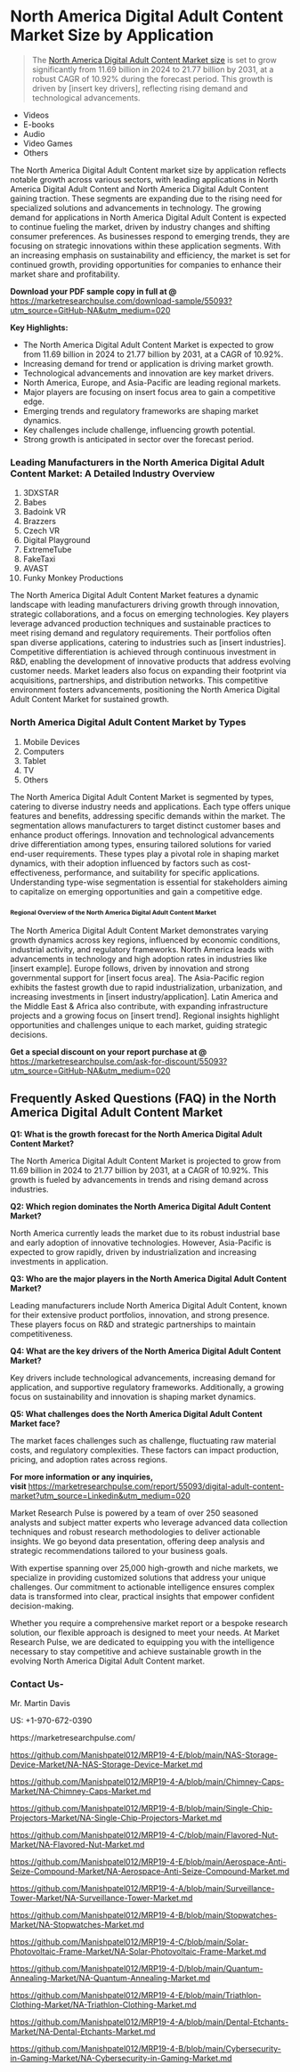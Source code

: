 <h1>North America Digital Adult Content Market&nbsp;Size by Application</h1><blockquote><p>The <a href="https://marketresearchpulse.com/download-sample/55093?utm_source=GitHub-NA&amp;utm_medium=020">North America Digital Adult Content Market size</a> is set to grow significantly from 11.69 billion in 2024 to 21.77 billion by 2031, at a robust CAGR of 10.92% during the forecast period. This growth is driven by [insert key drivers], reflecting rising demand and technological advancements.</p></blockquote><ul><li>Videos<li> E-books<li> Audio<li> Video Games<li> Others</li></ul><p>The North America Digital Adult Content market size by application reflects notable growth across various sectors, with leading applications in North America Digital Adult Content and North America Digital Adult Content gaining traction. These segments are expanding due to the rising need for specialized solutions and advancements in technology. The growing demand for applications in North America Digital Adult Content is expected to continue fueling the market, driven by industry changes and shifting consumer preferences. As businesses respond to emerging trends, they are focusing on strategic innovations within these application segments. With an increasing emphasis on sustainability and efficiency, the market is set for continued growth, providing opportunities for companies to enhance their market share and profitability.</p><p><strong>Download your PDF sample copy in full at @ </strong><a href="https://marketresearchpulse.com/download-sample/55093?utm_source=GitHub-NA&amp;utm_medium=020">https://marketresearchpulse.com/download-sample/55093?utm_source=GitHub-NA&amp;utm_medium=020</a></p><p><strong>Key Highlights: </strong></p><ul><li>The North America Digital Adult Content Market is expected to grow from 11.69 billion in 2024 to 21.77 billion by 2031, at a CAGR of 10.92%.</li><li>Increasing demand for trend or application is driving market growth.</li><li>Technological advancements and innovation are key market drivers.</li><li>North America, Europe, and Asia-Pacific are leading regional markets.</li><li>Major players are focusing on insert focus area to gain a competitive edge.</li><li>Emerging trends and regulatory frameworks are shaping market dynamics.</li><li>Key challenges include challenge, influencing growth potential.</li><li>Strong growth is anticipated in sector over the forecast period.</li></ul><h3>Leading Manufacturers in the North America Digital Adult Content Market: A Detailed Industry Overview</h3><ol><li>3DXSTAR</li><li>Babes</li><li>Badoink VR</li><li>Brazzers</li><li>Czech VR</li><li>Digital Playground</li><li>ExtremeTube</li><li>FakeTaxi</li><li>AVAST</li><li>Funky Monkey Productions</li></ol><div class="flex max-w-full flex-col flex-grow"><div class="min-h-8 text-message flex w-full flex-col items-end gap-2 whitespace-normal break-words [.text-message+&amp;]:mt-5" dir="auto" data-message-author-role="assistant" data-message-id="fd8432e4-4910-450d-b182-61b7bfb0a01f" data-message-model-slug="gpt-4o"><div class="flex w-full flex-col gap-1 empty:hidden first:pt-[3px]"><div class="markdown prose w-full break-words dark:prose-invert light"><p>The North America Digital Adult Content Market features a dynamic landscape with leading manufacturers driving growth through innovation, strategic collaborations, and a focus on emerging technologies. Key players leverage advanced production techniques and sustainable practices to meet rising demand and regulatory requirements. Their portfolios often span diverse applications, catering to industries such as [insert industries]. Competitive differentiation is achieved through continuous investment in R&amp;D, enabling the development of innovative products that address evolving customer needs. Market leaders also focus on expanding their footprint via acquisitions, partnerships, and distribution networks. This competitive environment fosters advancements, positioning the North America Digital Adult Content Market for sustained growth.</p></div></div></div></div><h3>North America Digital Adult Content Market by Types</h3><ol><li>Mobile Devices<li> Computers<li> Tablet<li> TV<li> Others</li></ol><div class="flex max-w-full flex-col flex-grow"><div class="min-h-8 text-message flex w-full flex-col items-end gap-2 whitespace-normal break-words [.text-message+&amp;]:mt-5" dir="auto" data-message-author-role="assistant" data-message-id="084470be-0bb7-4664-bddf-5156b4f41249" data-message-model-slug="gpt-4o-mini"><div class="flex w-full flex-col gap-1 empty:hidden first:pt-[3px]"><div class="markdown prose w-full break-words dark:prose-invert light"><p>The North America Digital Adult Content Market is segmented by types, catering to diverse industry needs and applications. Each type offers unique features and benefits, addressing specific demands within the market. The segmentation allows manufacturers to target distinct customer bases and enhance product offerings. Innovation and technological advancements drive differentiation among types, ensuring tailored solutions for varied end-user requirements. These types play a pivotal role in shaping market dynamics, with their adoption influenced by factors such as cost-effectiveness, performance, and suitability for specific applications. Understanding type-wise segmentation is essential for stakeholders aiming to capitalize on emerging opportunities and gain a competitive edge.</p></div></div></div></div><h3><span style="font-size: 11px;">Regional Overview of the North America Digital Adult Content Market</span></h3><div class="flex max-w-full flex-col flex-grow"><div class="min-h-8 text-message flex w-full flex-col items-end gap-2 whitespace-normal break-words [.text-message+&amp;]:mt-5" dir="auto" data-message-author-role="assistant" data-message-id="e9038762-ce64-4e30-91c9-9bd413514231" data-message-model-slug="gpt-4o-mini"><div class="flex w-full flex-col gap-1 empty:hidden first:pt-[3px]"><div class="markdown prose w-full break-words dark:prose-invert light"><p>The North America Digital Adult Content Market demonstrates varying growth dynamics across key regions, influenced by economic conditions, industrial activity, and regulatory frameworks. North America leads with advancements in technology and high adoption rates in industries like [insert example]. Europe follows, driven by innovation and strong governmental support for [insert focus area]. The Asia-Pacific region exhibits the fastest growth due to rapid industrialization, urbanization, and increasing investments in [insert industry/application]. Latin America and the Middle East &amp; Africa also contribute, with expanding infrastructure projects and a growing focus on [insert trend]. Regional insights highlight opportunities and challenges unique to each market, guiding strategic decisions.</p></div></div></div></div><p><strong>Get a special discount on your report purchase at @ </strong><a href="https://marketresearchpulse.com/ask-for-discount/55093?utm_source=GitHub-NA&amp;utm_medium=020">https://marketresearchpulse.com/ask-for-discount/55093?utm_source=GitHub-NA&amp;utm_medium=020</a></p><h2>Frequently Asked Questions (FAQ) in the North America Digital Adult Content Market</h2><p><strong>Q1: What is the growth forecast for the North America Digital Adult Content Market?</strong></p><p>The North America Digital Adult Content Market is projected to grow from 11.69 billion in 2024 to 21.77 billion by 2031, at a CAGR of 10.92%. This growth is fueled by advancements in trends and rising demand across industries.</p><p><strong>Q2: Which region dominates the North America Digital Adult Content Market?</strong></p><p>North America currently leads the market due to its robust industrial base and early adoption of innovative technologies. However, Asia-Pacific is expected to grow rapidly, driven by industrialization and increasing investments in application.</p><p><strong>Q3: Who are the major players in the North America Digital Adult Content Market?</strong></p><p>Leading manufacturers include North America Digital Adult Content, known for their extensive product portfolios, innovation, and strong presence. These players focus on R&amp;D and strategic partnerships to maintain competitiveness.</p><p><strong>Q4: What are the key drivers of the North America Digital Adult Content Market?</strong></p><p>Key drivers include technological advancements, increasing demand for application, and supportive regulatory frameworks. Additionally, a growing focus on sustainability and innovation is shaping market dynamics.</p><p><strong>Q5: What challenges does the North America Digital Adult Content Market face?</strong></p><p>The market faces challenges such as challenge, fluctuating raw material costs, and regulatory complexities. These factors can impact production, pricing, and adoption rates across regions.</p><p><strong>For more information or any inquiries, visit&nbsp;</strong><a href="https://marketresearchpulse.com/report/55093/digital-adult-content-market?utm_source=Linkedin&utm_medium=020">https://marketresearchpulse.com/report/55093/digital-adult-content-market?utm_source=Linkedin&utm_medium=020</a></p><p>Market Research Pulse is powered by a team of over 250 seasoned analysts and subject matter experts who leverage advanced data collection techniques and robust research methodologies to deliver actionable insights. We go beyond data presentation, offering deep analysis and strategic recommendations tailored to your business goals.</p><p>With expertise spanning over 25,000 high-growth and niche markets, we specialize in providing customized solutions that address your unique challenges. Our commitment to actionable intelligence ensures complex data is transformed into clear, practical insights that empower confident decision-making.</p><p>Whether you require a comprehensive market report or a bespoke research solution, our flexible approach is designed to meet your needs. At Market Research Pulse, we are dedicated to equipping you with the intelligence necessary to stay competitive and achieve sustainable growth in the evolving North America Digital Adult Content market.</p><h3><strong>Contact Us-</strong></h3><p>Mr. Martin Davis</p><p>US: +1-970-672-0390</p><p>https://marketresearchpulse.com/</p><p><a href="https://github.com/Manishpatel012/MRP19-4-E/blob/main/NAS-Storage-Device-Market/NA-NAS-Storage-Device-Market.md">https://github.com/Manishpatel012/MRP19-4-E/blob/main/NAS-Storage-Device-Market/NA-NAS-Storage-Device-Market.md</a></p><p><a href="https://github.com/Manishpatel012/MRP19-4-A/blob/main/Chimney-Caps-Market/NA-Chimney-Caps-Market.md">https://github.com/Manishpatel012/MRP19-4-A/blob/main/Chimney-Caps-Market/NA-Chimney-Caps-Market.md</a></p><p><a href="https://github.com/Manishpatel012/MRP19-4-B/blob/main/Single-Chip-Projectors-Market/NA-Single-Chip-Projectors-Market.md">https://github.com/Manishpatel012/MRP19-4-B/blob/main/Single-Chip-Projectors-Market/NA-Single-Chip-Projectors-Market.md</a></p><p><a href="https://github.com/Manishpatel012/MRP19-4-C/blob/main/Flavored-Nut-Market/NA-Flavored-Nut-Market.md">https://github.com/Manishpatel012/MRP19-4-C/blob/main/Flavored-Nut-Market/NA-Flavored-Nut-Market.md</a></p><p><a href="https://github.com/Manishpatel012/MRP19-4-E/blob/main/Aerospace-Anti-Seize-Compound-Market/NA-Aerospace-Anti-Seize-Compound-Market.md">https://github.com/Manishpatel012/MRP19-4-E/blob/main/Aerospace-Anti-Seize-Compound-Market/NA-Aerospace-Anti-Seize-Compound-Market.md</a></p><p><a href="https://github.com/Manishpatel012/MRP19-4-A/blob/main/Surveillance-Tower-Market/NA-Surveillance-Tower-Market.md">https://github.com/Manishpatel012/MRP19-4-A/blob/main/Surveillance-Tower-Market/NA-Surveillance-Tower-Market.md</a></p><p><a href="https://github.com/Manishpatel012/MRP19-4-B/blob/main/Stopwatches-Market/NA-Stopwatches-Market.md">https://github.com/Manishpatel012/MRP19-4-B/blob/main/Stopwatches-Market/NA-Stopwatches-Market.md</a></p><p><a href="https://github.com/Manishpatel012/MRP19-4-C/blob/main/Solar-Photovoltaic-Frame-Market/NA-Solar-Photovoltaic-Frame-Market.md">https://github.com/Manishpatel012/MRP19-4-C/blob/main/Solar-Photovoltaic-Frame-Market/NA-Solar-Photovoltaic-Frame-Market.md</a></p><p><a href="https://github.com/Manishpatel012/MRP19-4-D/blob/main/Quantum-Annealing-Market/NA-Quantum-Annealing-Market.md">https://github.com/Manishpatel012/MRP19-4-D/blob/main/Quantum-Annealing-Market/NA-Quantum-Annealing-Market.md</a></p><p><a href="https://github.com/Manishpatel012/MRP19-4-E/blob/main/Triathlon-Clothing-Market/NA-Triathlon-Clothing-Market.md">https://github.com/Manishpatel012/MRP19-4-E/blob/main/Triathlon-Clothing-Market/NA-Triathlon-Clothing-Market.md</a></p><p><a href="https://github.com/Manishpatel012/MRP19-4-A/blob/main/Dental-Etchants-Market/NA-Dental-Etchants-Market.md">https://github.com/Manishpatel012/MRP19-4-A/blob/main/Dental-Etchants-Market/NA-Dental-Etchants-Market.md</a></p><p><a href="https://github.com/Manishpatel012/MRP19-4-B/blob/main/Cybersecurity-in-Gaming-Market/NA-Cybersecurity-in-Gaming-Market.md">https://github.com/Manishpatel012/MRP19-4-B/blob/main/Cybersecurity-in-Gaming-Market/NA-Cybersecurity-in-Gaming-Market.md</a></p>
